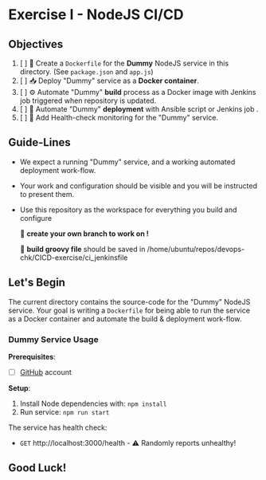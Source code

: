 # Exercise I - NodeJS CI/CD

## Objectives

1. [ ] 🐳 Create a `Dockerfile` for the **Dummy** NodeJS service in this
  directory. (See `package.json` and `app.js`)
2. [ ] 📥 Deploy "Dummy" service as a **Docker container**.
3. [ ] ⚙️  Automate "Dummy" **build** process as a Docker image with Jenkins job triggered when repository is updated.
4. [ ] 🔄 Automate "Dummy" **deployment** with Ansible script or Jenkins job .
5. [ ] 🤒 Add Health-check monitoring for the "Dummy" service.

## Guide-Lines

- We expect a running "Dummy" service, and a working automated deployment work-flow. 
- Your work and configuration should be visible and you will be instructed to
  present them.
- Use this repository as the workspace for everything you build and configure 

   📌  **create your own branch to work on !** 

   📌  **build groovy file** should be saved in /home/ubuntu/repos/devops-chk/CICD-exercise/ci_jenkinsfile

## Let's Begin

The current directory contains the source-code for the "Dummy" NodeJS service. 
Your goal is writing a `Dockerfile` for being able to run the service as a 
Docker container and automate the build & deployment work-flow.


### Dummy Service Usage

**Prerequisites**:
- [ ] [GitHub](https://github.com) account

**Setup**:

1. Install Node dependencies with: `npm install`
2. Run service: `npm run start`

The service has health check:

- `GET` http://localhost:3000/health - ⚠️ Randomly reports unhealthy!



## Good Luck!
